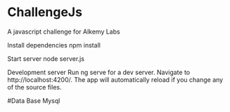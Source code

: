 # ChallengeJs
A javascript challenge for Alkemy Labs

Install dependencies
npm install

Start server
node server.js

Development server
Run ng serve for a dev server. Navigate to http://localhost:4200/. The app will automatically reload if you change any of the source files.

#Data Base
Mysql

